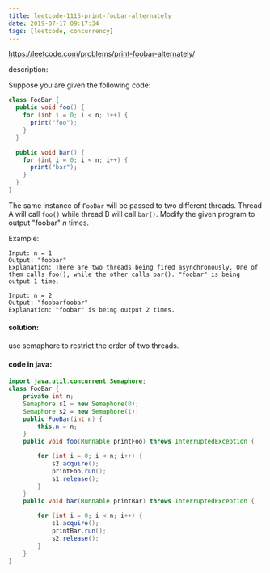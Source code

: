 ```yaml
---
title: leetcode-1115-print-foobar-alternately
date: 2019-07-17 09:17:34
tags: [leetcode, concurrency]
---
```


https://leetcode.com/problems/print-foobar-alternately/

description:

Suppose you are given the following code:

```java
class FooBar {
  public void foo() {
    for (int i = 0; i < n; i++) {
      print("foo");
    }
  }

  public void bar() {
    for (int i = 0; i < n; i++) {
      print("bar");
    }
  }
}
```

The same instance of `FooBar` will be passed to two different threads. Thread A will call `foo()` while thread B will call `bar()`. Modify the given program to output "foobar" *n* times.

Example:

```
Input: n = 1
Output: "foobar"
Explanation: There are two threads being fired asynchronously. One of them calls foo(), while the other calls bar(). "foobar" is being output 1 time.
```

```
Input: n = 2
Output: "foobarfoobar"
Explanation: "foobar" is being output 2 times.
```

#### solution:

use semaphore to restrict the order of two threads.

#### code in java:

```java
import java.util.concurrent.Semaphore;
class FooBar {
    private int n;
    Semaphore s1 = new Semaphore(0);
    Semaphore s2 = new Semaphore(1);
    public FooBar(int n) {
        this.n = n;
    }
    public void foo(Runnable printFoo) throws InterruptedException {

        for (int i = 0; i < n; i++) {
            s2.acquire();
            printFoo.run();
            s1.release();
        }
    }
    public void bar(Runnable printBar) throws InterruptedException {

        for (int i = 0; i < n; i++) {
            s1.acquire();
            printBar.run();
            s2.release();
        }
    }
}
```

